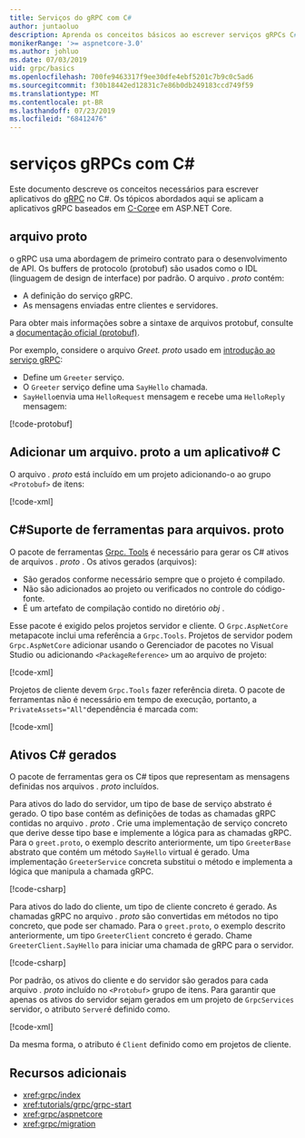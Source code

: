 ```yaml
---
title: Serviços do gRPC com C#
author: juntaoluo
description: Aprenda os conceitos básicos ao escrever serviços gRPCs C#com o.
monikerRange: '>= aspnetcore-3.0'
ms.author: johluo
ms.date: 07/03/2019
uid: grpc/basics
ms.openlocfilehash: 700fe9463317f9ee30dfe4ebf5201c7b9c0c5ad6
ms.sourcegitcommit: f30b18442ed12831c7e86b0db249183ccd749f59
ms.translationtype: MT
ms.contentlocale: pt-BR
ms.lasthandoff: 07/23/2019
ms.locfileid: "68412476"
---
```

# <a name="grpc-services-with-c"></a>serviços gRPCs com C\#

Este documento descreve os conceitos necessários para escrever aplicativos do [gRPC](https://grpc.io/docs/guides/) no C#. Os tópicos abordados aqui se aplicam a aplicativos gRPC baseados em [C-Core](https://grpc.io/blog/grpc-stacks)e em ASP.NET Core.

## <a name="proto-file"></a>arquivo proto

o gRPC usa uma abordagem de primeiro contrato para o desenvolvimento de API. Os buffers de protocolo (protobuf) são usados como o IDL (linguagem de design de interface) por padrão. O arquivo *. proto* contém:

* A definição do serviço gRPC.
* As mensagens enviadas entre clientes e servidores.

Para obter mais informações sobre a sintaxe de arquivos protobuf, consulte a [documentação oficial (protobuf)](https://developers.google.com/protocol-buffers/docs/proto3).

Por exemplo, considere o arquivo *Greet. proto* usado em [introdução ao serviço gRPC](xref:tutorials/grpc/grpc-start):

* Define um `Greeter` serviço.
* O `Greeter` serviço define uma `SayHello` chamada.
* `SayHello`envia uma `HelloRequest` mensagem e recebe uma `HelloReply` mensagem:

[!code-protobuf[](~/tutorials/grpc/grpc-start/sample/GrpcGreeter/Protos/greet.proto)]

## <a name="add-a-proto-file-to-a-c-app"></a>Adicionar um arquivo. proto a um aplicativo\# C

O arquivo *. proto* está incluído em um projeto adicionando-o ao grupo `<Protobuf>` de itens:

[!code-xml[](~/tutorials/grpc/grpc-start/sample/GrpcGreeter/GrpcGreeter.csproj?highlight=2&range=7-9)]

## <a name="c-tooling-support-for-proto-files"></a>C#Suporte de ferramentas para arquivos. proto

O pacote de ferramentas [Grpc. Tools](https://www.nuget.org/packages/Grpc.Tools/) é necessário para gerar os C# ativos de arquivos *. proto* . Os ativos gerados (arquivos):

* São gerados conforme necessário sempre que o projeto é compilado.
* Não são adicionados ao projeto ou verificados no controle do código-fonte.
* É um artefato de compilação contido no diretório *obj* .

Esse pacote é exigido pelos projetos servidor e cliente. O `Grpc.AspNetCore` metapacote inclui uma referência a `Grpc.Tools`. Projetos de servidor podem `Grpc.AspNetCore` adicionar usando o Gerenciador de pacotes no Visual Studio ou adicionando `<PackageReference>` um ao arquivo de projeto:

[!code-xml[](~/tutorials/grpc/grpc-start/sample/GrpcGreeter/GrpcGreeter.csproj?highlight=1&range=12)]

Projetos de cliente devem `Grpc.Tools` fazer referência direta. O pacote de ferramentas não é necessário em tempo de execução, portanto, a `PrivateAssets="All"`dependência é marcada com:

[!code-xml[](~/tutorials/grpc/grpc-start/sample/GrpcGreeterClient/GrpcGreeterClient.csproj?highlight=1&range=11)]

## <a name="generated-c-assets"></a>Ativos C# gerados

O pacote de ferramentas gera os C# tipos que representam as mensagens definidas nos arquivos *. proto* incluídos.

Para ativos do lado do servidor, um tipo de base de serviço abstrato é gerado. O tipo base contém as definições de todas as chamadas gRPC contidas no arquivo *. proto* . Crie uma implementação de serviço concreto que derive desse tipo base e implemente a lógica para as chamadas gRPC. Para o `greet.proto`, o exemplo descrito anteriormente, um tipo `GreeterBase` abstrato que contém um método `SayHello` virtual é gerado. Uma implementação `GreeterService` concreta substitui o método e implementa a lógica que manipula a chamada gRPC.

[!code-csharp[](~/tutorials/grpc/grpc-start/sample/GrpcGreeter/Services/GreeterService.cs?name=snippet)]

Para ativos do lado do cliente, um tipo de cliente concreto é gerado. As chamadas gRPC no arquivo *. proto* são convertidas em métodos no tipo concreto, que pode ser chamado. Para o `greet.proto`, o exemplo descrito anteriormente, um tipo `GreeterClient` concreto é gerado. Chame `GreeterClient.SayHello` para iniciar uma chamada de gRPC para o servidor.

[!code-csharp[](~/tutorials/grpc/grpc-start/sample/GrpcGreeterClient/Program.cs?highlight=3-6&name=snippet)]

Por padrão, os ativos do cliente e do servidor são gerados para cada arquivo *. proto* incluído no `<Protobuf>` grupo de itens. Para garantir que apenas os ativos do servidor sejam gerados em um projeto de `GrpcServices` servidor, o atributo `Server`é definido como.

[!code-xml[](~/tutorials/grpc/grpc-start/sample/GrpcGreeter/GrpcGreeter.csproj?highlight=2&range=7-9)]

Da mesma forma, o atributo é `Client` definido como em projetos de cliente.

## <a name="additional-resources"></a>Recursos adicionais

* <xref:grpc/index>
* <xref:tutorials/grpc/grpc-start>
* <xref:grpc/aspnetcore>
* <xref:grpc/migration>
